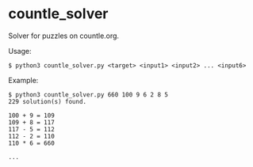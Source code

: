 # countle_solver

Solver for puzzles on countle.org.

Usage:

    $ python3 countle_solver.py <target> <input1> <input2> ... <input6>

Example:

    $ python3 countle_solver.py 660 100 9 6 2 8 5
    229 solution(s) found.
    
    100 + 9 = 109
    109 + 8 = 117
    117 - 5 = 112
    112 - 2 = 110
    110 * 6 = 660
    
    ...
